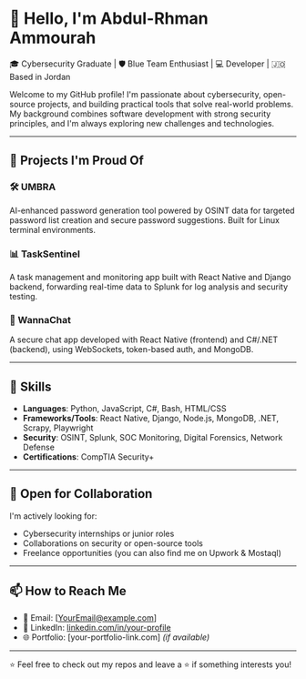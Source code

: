 # 👋 Hello, I'm Abdul-Rhman Ammourah

🎓 Cybersecurity Graduate | 🛡️ Blue Team Enthusiast | 💻 Developer | 🇯🇴 Based in Jordan

Welcome to my GitHub profile! I'm passionate about cybersecurity, open-source projects, and building practical tools that solve real-world problems. My background combines software development with strong security principles, and I'm always exploring new challenges and technologies.

---

## 🔧 Projects I'm Proud Of

### 🛠 UMBRA
AI-enhanced password generation tool powered by OSINT data for targeted password list creation and secure password suggestions. Built for Linux terminal environments.

### 📊 TaskSentinel
A task management and monitoring app built with React Native and Django backend, forwarding real-time data to Splunk for log analysis and security testing.

### 💬 WannaChat
A secure chat app developed with React Native (frontend) and C#/.NET (backend), using WebSockets, token-based auth, and MongoDB.

---

## 🧠 Skills

- **Languages**: Python, JavaScript, C#, Bash, HTML/CSS
- **Frameworks/Tools**: React Native, Django, Node.js, MongoDB, .NET, Scrapy, Playwright
- **Security**: OSINT, Splunk, SOC Monitoring, Digital Forensics, Network Defense
- **Certifications**: CompTIA Security+

---

## 💼 Open for Collaboration

I'm actively looking for:
- Cybersecurity internships or junior roles
- Collaborations on security or open-source tools
- Freelance opportunities (you can also find me on Upwork & Mostaql)

---

## 📫 How to Reach Me

- 📧 Email: [YourEmail@example.com]
- 🔗 LinkedIn: [linkedin.com/in/your-profile](https://linkedin.com/in/your-profile)
- 🌐 Portfolio: [your-portfolio-link.com] *(if available)*

---

⭐️ Feel free to check out my repos and leave a ⭐️ if something interests you!

